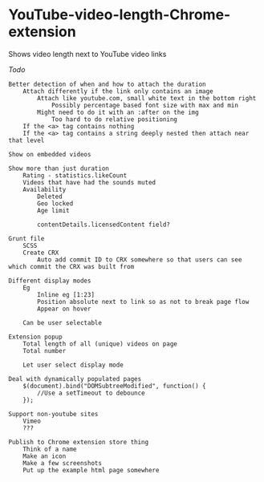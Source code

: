 YouTube-video-length-Chrome-extension
=====================================

Shows video length next to YouTube video links


*Todo*

	Better detection of when and how to attach the duration
		Attach differently if the link only contains an image
			Attach like youtube.com, small white text in the bottom right
				Possibly percentage based font size with max and min
			Might need to do it with an :after on the img
				Too hard to do relative positioning
		If the <a> tag contains nothing
		If the <a> tag contains a string deeply nested then attach near that level

	Show on embedded videos

	Show more than just duration
		Rating - statistics.likeCount
		Videos that have had the sounds muted
		Availability
			Deleted
			Geo locked
			Age limit

			contentDetails.licensedContent field?

	Grunt file
		SCSS
		Create CRX
			Auto add commit ID to CRX somewhere so that users can see which commit the CRX was built from

	Different display modes
		Eg
			Inline eg [1:23]
			Position absolute next to link so as not to break page flow
			Appear on hover

		Can be user selectable

	Extension popup
		Total length of all (unique) videos on page
		Total number

		Let user select display mode

	Deal with dynamically populated pages
		$(document).bind("DOMSubtreeModified", function() {
			//Use a setTimeout to debounce
		});

	Support non-youtube sites
		Vimeo
		???

	Publish to Chrome extension store thing
		Think of a name
		Make an icon
		Make a few screenshots
		Put up the example html page somewhere